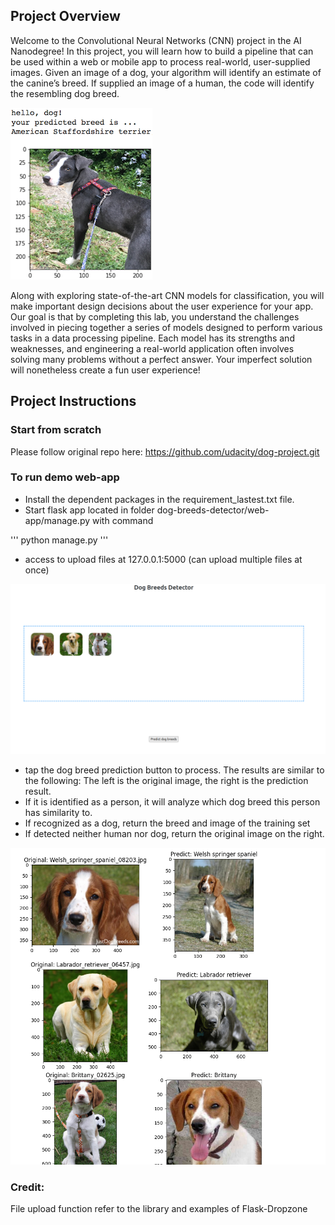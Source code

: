 [//]: # (Image References)

[image1]: ./images/sample_dog_output.png "Sample Output"
[image2]: ./images/vgg16_model.png "VGG-16 Model Keras Layers"
[image3]: ./images/vgg16_model_draw.png "VGG16 Model Figure"
[image4]: ./images/index.png "Web app's index page"
[image5]: ./images/predict.png "Predict result plot"

## Project Overview

Welcome to the Convolutional Neural Networks (CNN) project in the AI Nanodegree! In this project, you will learn how to build a pipeline that can be used within a web or mobile app to process real-world, user-supplied images.  Given an image of a dog, your algorithm will identify an estimate of the canine’s breed.  If supplied an image of a human, the code will identify the resembling dog breed.  

![Sample Output][image1]

Along with exploring state-of-the-art CNN models for classification, you will make important design decisions about the user experience for your app.  Our goal is that by completing this lab, you understand the challenges involved in piecing together a series of models designed to perform various tasks in a data processing pipeline.  Each model has its strengths and weaknesses, and engineering a real-world application often involves solving many problems without a perfect answer.  Your imperfect solution will nonetheless create a fun user experience!

## Project Instructions

### Start from scratch

Please follow original repo here: https://github.com/udacity/dog-project.git

### To run demo web-app

- Install the dependent packages in the requirement_lastest.txt file.
- Start flask app located in folder dog-breeds-detector/web-app/manage.py with command

'''
python manage.py
'''

- access to upload files at 127.0.0.1:5000 (can upload multiple files at once)

![Web app's index page][image4]

- tap the dog breed prediction button to process. The results are similar to the following:
The left is the original image, the right is the prediction result.
- If it is identified as a person, it will analyze which dog breed this person has similarity to.
- If recognized as a dog, return the breed and image of the training set
- If detected neither human nor dog, return the original image on the right.

![Predict result plot][image5]

### Credit: 
File upload function refer to the library and examples of Flask-Dropzone
